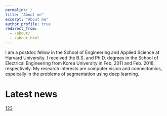 ```yaml
---
permalink: /
title: "About me"
excerpt: "About me"
author_profile: true
redirect_from: 
  - /about/
  - /about.html
---
```


I am a postdoc fellow in the School of Engineering and Applied Science at Harvard University. I received the B.S. and Ph.D. degrees in the School of Electrical Engineering from Korea University in Feb. 2011 and Feb. 2018, respectively. My research interests are computer vision and connectomics, espeically in the problems of segmentation using deep learning.

Latest news
======

[123](/_pages/talks.html)
